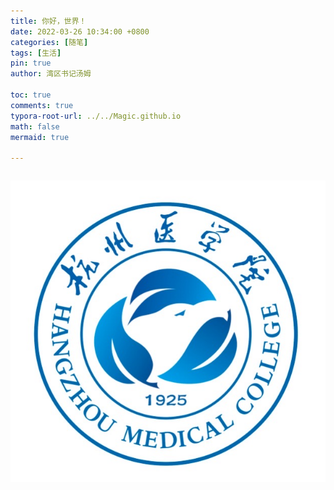 ```yaml
---
title: 你好，世界！
date: 2022-03-26 10:34:00 +0800
categories: [随笔]
tags: [生活]
pin: true
author: 湾区书记汤姆

toc: true
comments: true
typora-root-url: ../../Magic.github.io
math: false
mermaid: true

---
```


```c++


```

![IMG_0910](./assets/blog_res/2021-03-30-hello-world.assets/IMG_0910-1922143.JPG)
